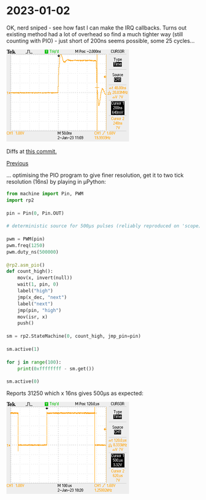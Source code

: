 # 2023-01-02

OK, nerd sniped - see how fast I can make the IRQ callbacks. Turns out existing method had a lot of overhead so find a much tighter way (still counting with PIO) - just short of 200ns seems possible, some 25 cycles...

![Oscilloscope trace](./F0043TEK.png)

Diffs at [this commit.](https://github.com/graeme-winter/rp2040-explore/commit/b610b5477b2c101f366089d14bc01a68c4212ee9)

[Previous](./2023-01-01.md)

... optimising the PIO program to give finer resolution, get it to two tick resolution (16ns) by playing in µPython:

```python
from machine import Pin, PWM
import rp2

pin = Pin(0, Pin.OUT)

# deterministic source for 500µs pulses (reliably reproduced on 'scope)

pwm = PWM(pin)
pwm.freq(1250)
pwm.duty_ns(500000)

@rp2.asm_pio()
def count_high():
    mov(x, invert(null))
    wait(1, pin, 0)
    label("high")
    jmp(x_dec, "next")
    label("next")
    jmp(pin, "high")
    mov(isr, x)
    push()
    
sm = rp2.StateMachine(0, count_high, jmp_pin=pin)

sm.active(1)

for j in range(100):
    print(0xffffffff - sm.get())

sm.active(0)
```

Reports 31250 which x 16ns gives 500µs as expected:

![Oscilloscope trace again](./F0047TEK.png)

